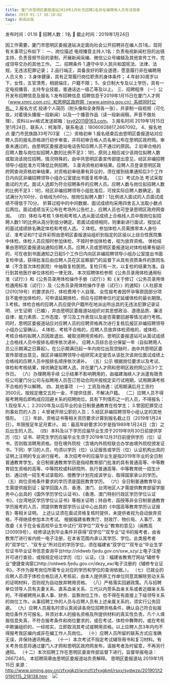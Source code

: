 ```yaml
---
title: 厦门市思明区委报道站2019年1月补充招聘1名非在编聘用人员考试简章
date: 2019-01-17 16:10:02
tags: 新闻出版
---
```

发布时间：01.16   🌟   招聘人数：1名   🌈   截止时间：2019年1月24日
<!-- more -->

因工作需要，厦门市思明区委报道站决定面向社会公开招聘非在编人员1名，现将有关事项公布如下：
一、岗位描述
电视播音主持人1名：负责电视新闻栏目的出镜主持，负责音频节目的录制，开展新闻采编、微信公众号编辑及其他宣传工作，完成领导交办的其他工作。
二、招聘条件
1.遵守中华人民共和国宪法、法律、法规，无违法犯罪记录；
2.品行端正，具备良好的职业道德，愿意履行非在编聘用人员义务；
3.身体健康，具有正常履行岗位职责的身体条件；
4.年龄30周岁以下，女性，五官清秀，相貌端庄，户籍不限；
5、全日制大专及以上学历，具有一定电视播音、主持专业技能，普通话达一级乙等及以上。
三、招聘程序
（一）公开发布招聘信息及报名
1.发布招聘信息
招聘信息于2019年1月15日在厦门人才网（www.xmrc.com.cn）和思明区政府网（www.siming.gov.cn）系统同时公布。
2.报名方式
投递个人简历（附头像和全身照各一张），并录制一段视频（可化妆，对着镜头播报一段新闻）以及一个播音作品（读一段新闻稿，声音不做处理）。资料以avi格式发送邮箱：txyjt2011@163.com。
3.报名时间
2019年1月15日至1月24日，联系人：柯海萍，联系电话：18060928817,2667092。
4、报名地点
厦门市民族路33号703室
（二）资格初审
1.报名结束后由思明区委报道站对应聘人员的报名资格进行初步审查，并将初审合格人员名单公布在思明区政府网。审查未通过的，由思明区委报道站电话告知应聘人员不通过的原因。
2.初审合格的应聘人数与岗位拟招聘人数的比例不足3：1的，原则上相应减少该岗位拟聘人数或取消该岗位招聘。情况特殊的，由中共思明区委宣传部提出意见，经区非编招聘领导小组批准方可降低比例招聘。
3.查询资格初审结果。应聘人员登录思明区政府网查询资格初审结果，对资格初审结果有异议的，须在接到结果通知后3个工作日内向区非编招聘领导小组办公室提出书面复核申请。
（三）考试办法
考试采取面试的方式。面试人选即为符合招聘条件的应聘人员。应聘人数与岗位拟招聘人数的比例不足3：1的，经区非编招聘领导小组批准后，可按实际应聘人数确定。面试满分为100分，合格线为60分。按岗位拟聘人数1：1比例进入面试的人员面试成绩不得低于70分。
折算过程中的中间数据、面试成绩均采用四舍五入法取小数点后两位。面试成绩当天公布在考场外公告栏上，应聘人员也可登录思明区政府网查询。
（四）体检与考核
1.体检和考核人选从面试成绩上合格线人员中按岗位拟招聘人数1:1的比例从高分到低分确定。若面试成绩相同，则重新进行面试，按加试的面试成绩排名确定体检和考核人选。
2.体检。参加体检人员需携带本人身份证、准考证和1寸证件彩照由思明区委报道站组织到指定的区级以上综合性医院集中体检。体检人员应按时参加体检，不按时参加体检者，视为放弃资格。
体检结果由思明区委报道站通知应聘人员。应聘人员或思明区委报道站对体检结果有疑问的，可在收到书面通知之日起5个工作日内向区非编招聘领导小组办公室提出书面复检申请，获得批准后由应聘人员在区监察部门的监督下从具有资质条件的医院名单（不含首次体检医院）中抽取复检医院。复检只有一次，以复检的结果为准。自行到其他医疗单位体检的一律无效。
本次招聘体检参照《公务员录用体检通用标准（试行）》和《公务员录用体检操作手册（试行）》和《关于修订〈公务员录用体检通用标准（试行）〉及〈公务员录用体检操作手册（试行）〉的通知》（人社部发[2010]19号）的要求执行，体检费用个人自理。
女性报考者因怀孕等原因部分项目不能参加体检的，可申请延期体检，但应与招聘单位约定延缓体检的最长期限。
3.考核。体检合格的应聘人员应提供户籍所在地派出所出具的无违法犯罪记录证明、计生证明（已婚），并由思明区委报道站组织对其思想政治、道德品质、廉洁自律、能力素质、工作态度、学习及工作表现以及是否需要回避等情况进行考核。同时，思明区委报道站应对应聘人员的应聘资格再次进行复核后报区非编招聘领导小组办公室确认。
4.体检、考核不合格的，应聘人员放弃体检资格的，或体检、考核合格的拟聘人员因故退出、被取消聘用资格的，思明区委报道站可从面试成绩上合格线人员中按排名顺序依次递补。
应聘人员综合总分保留一年（自拟聘用人员公示期满之日算起）。在公示期满日起一年内岗位出现空缺时，由中共思明区委宣传部提出意见，报区非编招聘领导小组研究决定是否从该批次该岗位面试成绩上合格线的应聘人员中按排名顺序依次递补。
（五）公示
根据岗位要求以及考试、体检和考核结果，择优确定拟聘人选，并在厦门人才网和思明区政府网公示3个工作日。
（六）办理聘用手续
公示结果不影响聘用的，由福建海峡人才派遣有限责任公司厦门分公司与拟聘用人员签订劳动合同并按规定实行试用期，试用期满考核不合格的予以解聘。
四、其他事项
（一）工资及待遇：试用期满后月工资约3500元，按规定缴交五险一金，不提供住房，不解决户籍。
（二）应聘人员不得报考聘用后即构成应回避关系的招聘岗位。具有下列情形之一的人员，不得报名：
1.现役军人；
2.2020年及以后毕业的全日制普通教育在校学生；
3.曾因犯罪受过刑事处罚的人员；
4.曾被开除公职的人员；
5.经区非编招聘领导小组认定的其他情形。
（三）年龄、资格证书等相关资历要求计算到报名截止日（2019年1月24日）。年限按足年足月累计。
如：最高年龄要求30岁是指1989年1月24日（含）之后出生的人员。
（四）本科及以下学历应届毕业生须于2019年9月30日前提供学历（位）证书、研究生学历应届毕业生须于2019年12月31日前提供学历（位）证书，否则取消聘用资格。但在境外院校（含境内外院校联合办学由境外院校颁发证书，下同）学习的人员，均须以学历（位）认证报告或学历（位）认证机构出具的证明上注明的专业进行报考。
本次招考中的应届毕业生是指2019年毕业的全日制普通教育学生。全日制普通教育学历是指经教育部门批准的具有普通高等、中等教育招生资格的高等、中等院校或科研院所、执行普通高等、中等教育统一招生计划、通过统一招生考试录取的、按教学计划完成该学业、取得国家承认的学历。
（五）岗位资格条件要求的学历须是国民教育学历。
（六）全日制普通教育毕业生需提供报到证；留学回国人员、香港、澳门、台湾地区人才需提供教育部留学服务中心出具的《国外学历学位认证书》、《香港、澳门特别行政区学历学位认证书》、《台湾地区学历学位认证书》等相关证明；持自考、函授等非全日制普通教育学历报考的人员，须提供教育部学历认证中心出具的《中国高等教育学历认证报告》等相关证明。
上述认证须在面试资格复核时提供，未提供者视为自动放弃资格，不得继续参加本次考试。
根据福建省教育厅、财政厅、物价局、人事厅、发改委《关于在全省高校毕业生中试行“双学位”“双专业”教育的意见》（闽教高[2009]9号），经修读达到毕业条件并获得“双学位”“双专业”证书的报考者，由省教育厅进行省内统一电子注册，在本省范围内承认其学历、学位。此类报考者的“双学位”、“双专业”所对应的学历学位，须在福建省“双学位”“双专业”毕业生学位证书毕业证书信息查询平台http://oldweb.fjedu.gov.cn/sxw_szy/上电子注册并可进行查验，或按规定经过学历（位）认证。（注：福建省教育厅网站“辅修专业”便捷查询窗口http://oldweb.fjedu.gov.cn/dezy_xw/电子注册的《辅修专业证书》，不作为报考岗位所需专业对应的学历和学位的查询依据。）。
（七）已就业的应聘人员须于体检合格后进入考核前，由本人提供原工作单位同意其解除劳动关系的证明材料，否则视为自动放弃聘用资格。
（八）严格落实回避政策。凡与招聘单位领导人员有夫妻关系、直系血亲关系、三代以内旁系血亲关系或者近姻亲关系的，不得被聘用从事人事、财务、监察岗位工作，也不得在有直接上下级领导关系的岗位工作。从事招聘工作的人员与应聘人员有上述亲属关系的，须实行公务回避。
（九）应聘人员报名时须认真阅读各岗位招聘资格条件，确认自己符合拟报岗位条件方可报名，并须对本人的报名资格及所提供材料的真实性负责。凡个人填报信息失真，不符合报考条件和岗位要求的，或在考试、体检中舞弊的，或在考核中欺骗组织的，一经核实，立即取消其考试或聘用资格。以上应聘人员3年内均不得报考我区编内或非在编工作人员岗位。
（十）应聘人员所留的联系方式应准确无误，并保持通讯畅通。
（十一）本次考试不指定考试辅导用书和复习材料。有关考务信息将通过厦门人才网和思明区政府网发布，请报考者及时留意，不再另行通知。
（十二）本次招聘工作在思明区委宣传部监督下进行。监督举报电话：2667240。
本招聘简章由思明区委报道站负责解释。
思明区委报道站
2019年1月15日
来源：
http://www.siming.gov.cn/zfxxgkzl/qrmzf/zfxxgkml/rsxx/sydwzp/201901/t20190115_218138.htm
 
 ![](https://cdn.weiweiblog.cn/20181015134814.png)